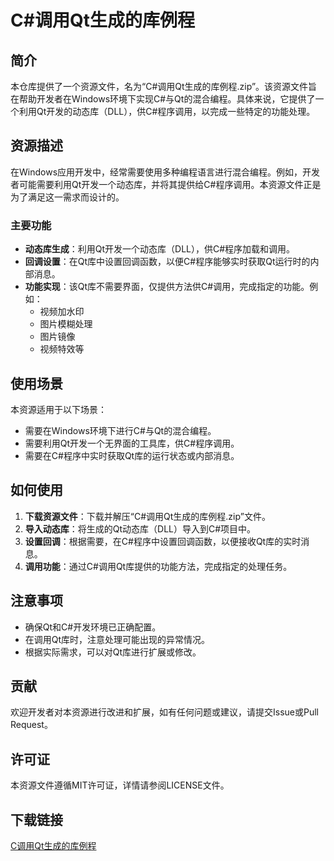 # C#调用Qt生成的库例程

## 简介

本仓库提供了一个资源文件，名为“C#调用Qt生成的库例程.zip”。该资源文件旨在帮助开发者在Windows环境下实现C#与Qt的混合编程。具体来说，它提供了一个利用Qt开发的动态库（DLL），供C#程序调用，以完成一些特定的功能处理。

## 资源描述

在Windows应用开发中，经常需要使用多种编程语言进行混合编程。例如，开发者可能需要利用Qt开发一个动态库，并将其提供给C#程序调用。本资源文件正是为了满足这一需求而设计的。

### 主要功能

- **动态库生成**：利用Qt开发一个动态库（DLL），供C#程序加载和调用。
- **回调设置**：在Qt库中设置回调函数，以便C#程序能够实时获取Qt运行时的内部消息。
- **功能实现**：该Qt库不需要界面，仅提供方法供C#调用，完成指定的功能。例如：
  - 视频加水印
  - 图片模糊处理
  - 图片镜像
  - 视频特效等

## 使用场景

本资源适用于以下场景：

- 需要在Windows环境下进行C#与Qt的混合编程。
- 需要利用Qt开发一个无界面的工具库，供C#程序调用。
- 需要在C#程序中实时获取Qt库的运行状态或内部消息。

## 如何使用

1. **下载资源文件**：下载并解压“C#调用Qt生成的库例程.zip”文件。
2. **导入动态库**：将生成的Qt动态库（DLL）导入到C#项目中。
3. **设置回调**：根据需要，在C#程序中设置回调函数，以便接收Qt库的实时消息。
4. **调用功能**：通过C#调用Qt库提供的功能方法，完成指定的处理任务。

## 注意事项

- 确保Qt和C#开发环境已正确配置。
- 在调用Qt库时，注意处理可能出现的异常情况。
- 根据实际需求，可以对Qt库进行扩展或修改。

## 贡献

欢迎开发者对本资源进行改进和扩展，如有任何问题或建议，请提交Issue或Pull Request。

## 许可证

本资源文件遵循MIT许可证，详情请参阅LICENSE文件。

## 下载链接

[C调用Qt生成的库例程](https://pan.quark.cn/s/740ae900a763)